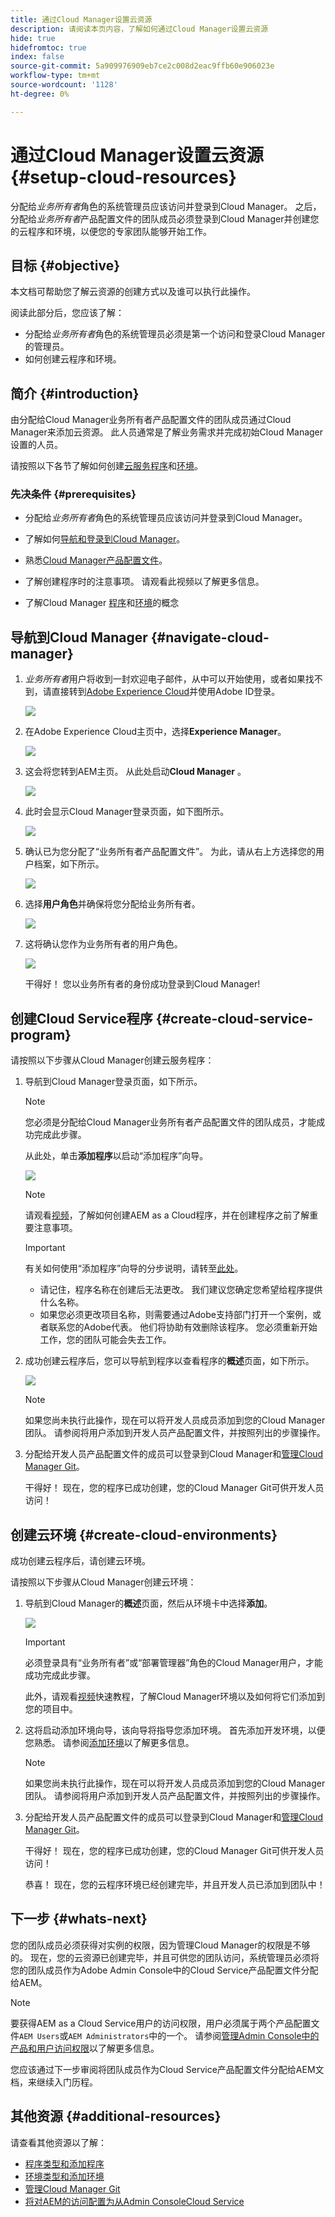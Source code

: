 ```yaml
---
title: 通过Cloud Manager设置云资源
description: 请阅读本页内容，了解如何通过Cloud Manager设置云资源
hide: true
hidefromtoc: true
index: false
source-git-commit: 5a909976909eb7ce2c008d2eac9ffb60e906023e
workflow-type: tm+mt
source-wordcount: '1128'
ht-degree: 0%

---
```


# 通过Cloud Manager设置云资源 {#setup-cloud-resources}

分配给&#x200B;*业务所有者*&#x200B;角色的系统管理员应该访问并登录到Cloud Manager。 之后，分配给&#x200B;*业务所有者*&#x200B;产品配置文件的团队成员必须登录到Cloud Manager并创建您的云程序和环境，以便您的专家团队能够开始工作。

## 目标 {#objective}

本文档可帮助您了解云资源的创建方式以及谁可以执行此操作。

阅读此部分后，您应该了解：

* 分配给&#x200B;*业务所有者*&#x200B;角色的系统管理员必须是第一个访问和登录Cloud Manager的管理员。
* 如何创建云程序和环境。

## 简介 {#introduction}

由分配给Cloud Manager业务所有者产品配置文件的团队成员通过Cloud Manager来添加云资源。 此人员通常是了解业务需求并完成初始Cloud Manager设置的人员。

请按照以下各节了解如何创建[云服务程序](#create-cloud-service-program)和[环境](#create-cloud-environments)。

### 先决条件 {#prerequisites}

* 分配给&#x200B;*业务所有者*&#x200B;角色的系统管理员应该访问并登录到Cloud Manager。

* 了解如何[导航和登录到Cloud Manager](https://experienceleague.adobe.com/docs/experience-manager-cloud-service/onboarding/what-is-required/navigate-to-cloud-manager.html?lang=en)。

* 熟悉[Cloud Manager产品配置文件](https://experienceleague.adobe.com/docs/experience-manager-cloud-service/onboarding/onboarding-concepts/aem-cs-team-product-profiles.html?lang=en#cloud-manager-product-profiles)。

* 了解创建程序时的注意事项。 请观看此视频以了解更多信息。

* 了解Cloud Manager [程序](https://experienceleague.adobe.com/docs/experience-manager-cloud-service/onboarding/getting-access/understand-program-types.html?lang=en)和[环境](https://experienceleague.adobe.com/docs/experience-manager-cloud-service/implementing/using-cloud-manager/manage-environments.html?lang=en)的概念

## 导航到Cloud Manager {#navigate-cloud-manager}

1. *业务所有者*&#x200B;用户将收到一封欢迎电子邮件，从中可以开始使用，或者如果找不到，请直接转到[Adobe Experience Cloud](https://experience.adobe.com/#/@ccs/home)并使用Adobe ID登录。

   ![](/help/onboarding/onboarding-journey/assets/setup-resources1.png)

1. 在Adobe Experience Cloud主页中，选择&#x200B;**Experience Manager**。

   ![](/help/onboarding/onboarding-journey/assets/setup-resources2.png)

1. 这会将您转到AEM主页。 从此处启动&#x200B;**Cloud Manager** 。

   ![](/help/onboarding/onboarding-journey/assets/setup-resources3.png)

1. 此时会显示Cloud Manager登录页面，如下图所示。

   ![](/help/onboarding/onboarding-journey/assets/setup-resources4.png)

1. 确认已为您分配了“业务所有者产品配置文件”。 为此，请从右上方选择您的用户档案，如下所示。

   ![](/help/onboarding/onboarding-journey/assets/setup-resources5.png)

1. 选择&#x200B;**用户角色**&#x200B;并确保将您分配给业务所有者。

   ![](/help/onboarding/onboarding-journey/assets/setup-resources6.png)

1. 这将确认您作为业务所有者的用户角色。

   ![](/help/onboarding/onboarding-journey/assets/setup-resources7.png)

   干得好！ 您以业务所有者的身份成功登录到Cloud Manager!

## 创建Cloud Service程序 {#create-cloud-service-program}

请按照以下步骤从Cloud Manager创建云服务程序：

1. 导航到Cloud Manager登录页面，如下所示。

   >[!NOTE]
   >您必须是分配给Cloud Manager业务所有者产品配置文件的团队成员，才能成功完成此步骤。

   从此处，单击&#x200B;**添加程序**&#x200B;以启动“添加程序”向导。

   ![](/help/onboarding/onboarding-journey/assets/setup-resources4.png)

   >[!NOTE]
   >请观看[视频](https://experienceleague.adobe.com/docs/experience-manager-learn/cloud-service/cloud-manager/programs.html?lang=en)，了解如何创建AEM as a Cloud程序，并在创建程序之前了解重要注意事项。

   >[!IMPORTANT]
   >有关如何使用“添加程序”向导的分步说明，请转至[此处](https://experienceleague.adobe.com/docs/experience-manager-cloud-service/onboarding/getting-access/production-programs/creating-production-program.html?lang=en)。
   >
   >* 请记住，程序名称在创建后无法更改。 我们建议您确定您希望给程序提供什么名称。
   >* 如果您必须更改项目名称，则需要通过Adobe支持部门打开一个案例，或者联系您的Adobe代表。 他们将协助有效删除该程序。 您必须重新开始工作，您的团队可能会失去工作。


1. 成功创建云程序后，您可以导航到程序以查看程序的&#x200B;**概述**&#x200B;页面，如下所示。

   ![](/help/onboarding/onboarding-journey/assets/setup-resources8.png)

   >[!NOTE]
   >如果您尚未执行此操作，现在可以将开发人员成员添加到您的Cloud Manager团队。 请参阅将用户添加到开发人员产品配置文件，并按照列出的步骤操作。

1. 分配给开发人员产品配置文件的成员可以登录到Cloud Manager和[管理Cloud Manager Git](https://experienceleague.adobe.com/docs/experience-manager-cloud-service/implementing/managing-code/accessing-git.html?lang=en)。

   干得好！ 现在，您的程序已成功创建，您的Cloud Manager Git可供开发人员访问！


## 创建云环境 {#create-cloud-environments}

成功创建云程序后，请创建云环境。

请按照以下步骤从Cloud Manager创建云环境：

1. 导航到Cloud Manager的&#x200B;**概述**&#x200B;页面，然后从环境卡中选择&#x200B;**添加**。

   ![](/help/onboarding/onboarding-journey/assets/setup-resources9.png)

   >[!IMPORTANT]
   >必须登录具有“业务所有者”或“部署管理器”角色的Cloud Manager用户，才能成功完成此步骤。

   此外，请观看[视频](https://experienceleague.adobe.com/docs/experience-manager-learn/cloud-service/cloud-manager/environments.html?lang=en)快速教程，了解Cloud Manager环境以及如何将它们添加到您的项目中。

1. 这将启动添加环境向导，该向导将指导您添加环境。 首先添加开发环境，以便您熟悉。 请参阅[添加环境](https://experienceleague.adobe.com/docs/experience-manager-cloud-service/implementing/using-cloud-manager/manage-environments.html?lang=en#adding-environments)以了解更多信息。

   >[!NOTE]
   >如果您尚未执行此操作，现在可以将开发人员成员添加到您的Cloud Manager团队。 请参阅将用户添加到开发人员产品配置文件，并按照列出的步骤操作。

1. 分配给开发人员产品配置文件的成员可以登录到Cloud Manager和[管理Cloud Manager Git](https://experienceleague.adobe.com/docs/experience-manager-cloud-service/implementing/managing-code/accessing-git.html?lang=en)。

   干得好！ 现在，您的程序已成功创建，您的Cloud Manager Git可供开发人员访问！

   恭喜！ 现在，您的云程序环境已经创建完毕，并且开发人员已添加到团队中！

## 下一步 {#whats-next}

您的团队成员必须获得对实例的权限，因为管理Cloud Manager的权限是不够的。 现在，您的云资源已创建完毕，并且可供您的团队访问，系统管理员必须将您的团队成员作为Adobe Admin Console中的Cloud Service产品配置文件分配给AEM。

>[!NOTE]
>要获得AEM as a Cloud Service用户的访问权限，用户必须属于两个产品配置文件`AEM Users`或`AEM Administrators`中的一个。 请参阅[管理Admin Console中的产品和用户访问权限](https://experienceleague.adobe.com/docs/experience-manager-cloud-service/security/ims-support.html?lang=en#managing-products-and-user-access-in-admin-console)以了解更多信息。

您应该通过下一步审阅将团队成员作为Cloud Service产品配置文件分配给AEM文档，来继续入门历程。


## 其他资源 {#additional-resources}

请查看其他资源以了解：

* [程序类型和添加程序](https://experienceleague.adobe.com/docs/experience-manager-learn/cloud-service/cloud-manager/programs.html?lang=en)
* [环境类型和添加环境](https://experienceleague.adobe.com/docs/experience-manager-learn/cloud-service/cloud-manager/environments.html?lang=en)
* [管理Cloud Manager Git](https://experienceleague.adobe.com/docs/experience-manager-cloud-service/implementing/managing-code/accessing-git.html?lang=en)
* [将对AEM的访问配置为从Admin ConsoleCloud Service](https://experienceleague.adobe.com/docs/experience-manager-learn/cloud-service/accessing/overview.html?lang=en#adobe-ims-users)
